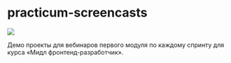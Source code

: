 # practicum-screencasts

![](./sprint-1-handlebars-components/favicon.png)

Демо проекты для вебинаров первого модуля по каждому спринту для курса «Мидл фронтенд-разработчик».
